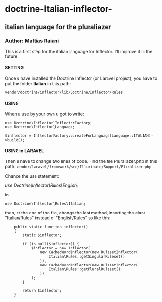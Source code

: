 # doctrine-Italian-inflector-

## italian language for the pluraliazer

### Author: Mattias Raiani

This is a first step for the italian language for Inflector. I'll improve it in the future



#### SETTING
 Once u have installed the Doctrine Inflector (or Laravel project), you have to put the folder **Italian** in this path:
 ```
vendor/doctrine/inflector/lib/Doctrine/Inflector/Rules
 ```

#### USING
 When u use by your own u got to write:
```
use Doctrine\Inflector\InflectorFactory;
use Doctrine\Inflector\Language;

$inflector = InflectorFactory::createForLanguage(Language::ITALIAN)->build();
```
#### USING in LARAVEL
Then u have to change two lines of code. Find the file Pluraliazer.php in this path:
```vendor/laravel/framework/src/Illuminate/Support/Pluralizer.php```

Change the use statement:

   *use Doctrine\Inflector\Rules\English;*

in
```
use Doctrine\Inflector\Rules\Italian;
```
then, at the end of the file, change the last method, inserting the class "Italian/Rules" instead of "English/Rules" so like this:
```
    public static function inflector()
    {
        static $inflector;

        if (is_null($inflector)) {
            $inflector = new Inflector(
                new CachedWordInflector(new RulesetInflector(
                    Italian\Rules::getSingularRuleset()
                )),
                new CachedWordInflector(new RulesetInflector(
                    Italian\Rules::getPluralRuleset()
                ))
            );
        }

        return $inflector;
    }
```

